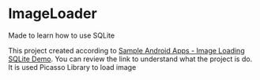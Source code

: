 # ImageLoader
Made to learn how to  use SQLite 

This project created according to [Sample Android Apps - Image Loading SQLite Demo](https://github.com/codepath/android-sqlite-links-demo).
You can review the link to understand what the project is do.
It is used Picasso Library to load image
